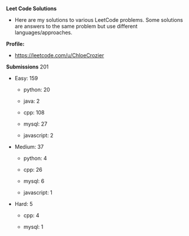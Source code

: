 **Leet Code Solutions**

- Here are my solutions to various LeetCode problems. Some solutions are answers to the same problem but use different languages/approaches.

**Profile:**

- https://leetcode.com/u/ChloeCrozier


**Submissions** 201
- Easy: 159

  -  python: 20

  -  java: 2

  -  cpp: 108

  -  mysql: 27

  -  javascript: 2


- Medium: 37

  -  python: 4

  -  cpp: 26

  -  mysql: 6

  -  javascript: 1


- Hard: 5

  -  cpp: 4

  -  mysql: 1